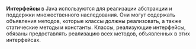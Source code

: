 **Интерфейсы** в Java используются для реализации абстракции и поддержки множественного наследования. Они могут содержать объявления методов, которые классы должны реализовать, а также статические методы и константы. Классы, реализующие интерфейсы, обязаны предоставлять реализацию всех методов, объявленных в этих интерфейсах.

